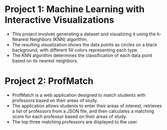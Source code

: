 # Project 1: Machine Learning with Interactive Visualizations

- This project involves generating a dataset and visualizing it using the k-Nearest Neighbors (KNN) algorithm. 
- The resulting visualization shows the data points as circles on a black background, with different fill colors representing each type. 
- The KNN algorithm determines the classification of each data point based on its nearest neighbors.


# Project 2: ProfMatch

- ProfMatch is a web application designed to match students with professors based on their areas of study. 
- The application allows students to enter their areas of interest, retrieves a list of professors from a JSON file, and then calculates a matching score for each professor based on their areas of study. 
- The top three matching professors are displayed to the user.


